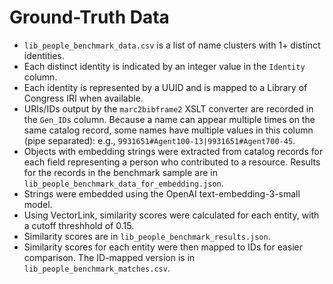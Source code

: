 # Ground-Truth Data

* `lib_people_benchmark_data.csv` is a list of name clusters with 1+ distinct identities.
* Each distinct identity is indicated by an integer value in the `Identity` column.
* Each identity is represented by a UUID and is mapped to a Library of Congress IRI when available.
* URIs/IDs output by the `marc2bibframe2` XSLT converter are recorded in the `Gen_IDs` column. Because a name can appear multiple times on the same catalog record, some names have multiple values in this column (pipe separated): e.g., `9931651#Agent100-13|9931651#Agent700-45`.
* Objects with embedding strings were extracted from catalog records for each field representing a person who contributed to a resource. Results for the records in the benchmark sample are in `lib_people_benchmark_data_for_embedding.json`.
* Strings were embedded using the OpenAI text-embedding-3-small model.
* Using VectorLink, similarity scores were calculated for each entity, with a cutoff threshhold of 0.15.
* Similarity scores are in `lib_people_benchmark_results.json`.
* Similarity scores for each entity were then mapped to IDs for easier comparison. The ID-mapped version is in `lib_people_benchmark_matches.csv`.



